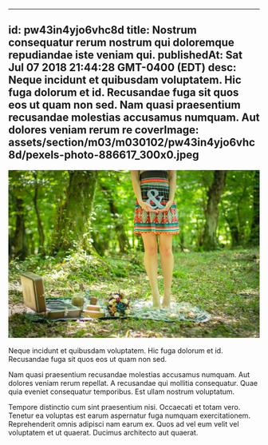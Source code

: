 
---
id: pw43in4yjo6vhc8d
title: Nostrum consequatur rerum nostrum qui doloremque repudiandae iste veniam qui.
publishedAt: Sat Jul 07 2018 21:44:28 GMT-0400 (EDT)
desc: Neque incidunt et quibusdam voluptatem. Hic fuga dolorum et id. Recusandae fuga sit quos eos ut quam non sed. Nam quasi praesentium recusandae molestias accusamus numquam. Aut dolores veniam rerum re
coverImage: assets/section/m03/m030102/pw43in4yjo6vhc8d/pexels-photo-886617_300x0.jpeg
---

![image from pexels.com](assets/section/m03/m030102/pw43in4yjo6vhc8d/pexels-photo-886617.jpeg)

Neque incidunt et quibusdam voluptatem. Hic fuga dolorum et id. Recusandae fuga sit quos eos ut quam non sed.
 
Nam quasi praesentium recusandae molestias accusamus numquam. Aut dolores veniam rerum repellat. A recusandae qui mollitia consequatur. Quae quia eveniet consequatur temporibus. Est ullam nostrum voluptatum.
 
Tempore distinctio cum sint praesentium nisi. Occaecati et totam vero. Tenetur ea voluptas est earum aspernatur fuga numquam exercitationem. Reprehenderit omnis adipisci nam earum ex. Quos ad vel eum velit vel voluptatem et ut quaerat. Ducimus architecto aut quaerat.

